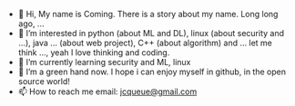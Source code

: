 - 👋 Hi, My name is Coming. There is a story about my name. Long long ago, ...
- 👀 I’m interested in python (about ML and DL), linux (about security and ...), java ... (about web project), C++ (about algorithm) and ... let me think ..., yeah I love thinking and coding.
- 🌱 I’m currently learning security and ML, linux
- 💞️ I’m a green hand now. I hope i can enjoy myself in github, in the open source world!
- 📫 How to reach me email: jcqueue@gmail.com

